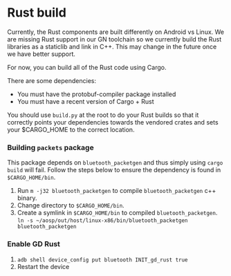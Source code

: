 Rust build
======

Currently, the Rust components are built differently on Android vs Linux. We are
missing Rust support in our GN toolchain so we currently build the Rust
libraries as a staticlib and link in C++. This may change in the future once we
have better support.

For now, you can build all of the Rust code using Cargo.

There are some dependencies:
* You must have the protobuf-compiler package installed
* You must have a recent version of Cargo + Rust

You should use `build.py` at the root to do your Rust builds so that it
correctly points your dependencies towards the vendored crates and sets your
$CARGO_HOME to the correct location.

### Building `packets` package
This package depends on `bluetooth_packetgen` and thus simply using
`cargo build` will fail. Follow the steps below to ensure the dependency is
found in `$CARGO_HOME/bin`.

1. Run `m -j32 bluetooth_packetgen` to compile `bluetooth_packetgen` c++ binary.
2. Change directory to `$CARGO_HOME/bin`.
3. Create a symlink in `$CARGO_HOME/bin` to compiled `bluetooth_packetgen`.
`ln -s ~/aosp/out/host/linux-x86/bin/bluetooth_packetgen bluetooth_packetgen`

### Enable GD Rust
1. `adb shell device_config put bluetooth INIT_gd_rust true`
2. Restart the device
